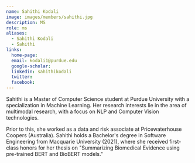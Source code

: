 ```yaml
---
name: Sahithi Kodali 
image: images/members/sahithi.jpg
description: MS
role: ms
aliases:
  - Sahithi Kodali 
  - Sahithi
links:
  home-page: 
  email: kodali1@purdue.edu
  google-scholar: 
  linkedin: sahithikodali
  twitter:
  facebook:
---
```


Sahithi is a Master of Computer Science student at Purdue University with a specialization in Machine Learning. Her research interests lie in the area of multimodal research, with a focus on NLP and Computer Vision technologies. 

Prior to this, she worked as a data and risk associate at Pricewaterhouse Coopers (Australia). Sahithi holds a Bachelor's degree in Software Engineering from Macquarie University (2021), where she received first-class honors for her thesis on "Summarizing Biomedical Evidence using pre-trained BERT and BioBERT models."